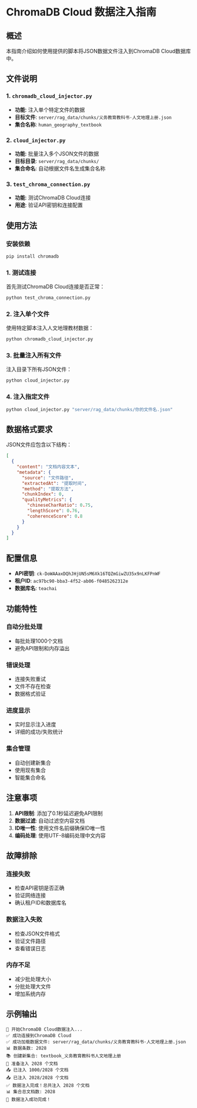 # ChromaDB Cloud 数据注入指南

## 概述

本指南介绍如何使用提供的脚本将JSON数据文件注入到ChromaDB Cloud数据库中。

## 文件说明

### 1. `chromadb_cloud_injector.py`
- **功能**: 注入单个特定文件的数据
- **目标文件**: `server/rag_data/chunks/义务教育教科书·人文地理上册.json`
- **集合名称**: `human_geography_textbook`

### 2. `cloud_injector.py`
- **功能**: 批量注入多个JSON文件的数据
- **目标目录**: `server/rag_data/chunks/`
- **集合命名**: 自动根据文件名生成集合名称

### 3. `test_chroma_connection.py`
- **功能**: 测试ChromaDB Cloud连接
- **用途**: 验证API密钥和连接配置

## 使用方法

### 安装依赖

```bash
pip install chromadb
```

### 1. 测试连接

首先测试ChromaDB Cloud连接是否正常：

```bash
python test_chroma_connection.py
```

### 2. 注入单个文件

使用特定脚本注入人文地理教材数据：

```bash
python chromadb_cloud_injector.py
```

### 3. 批量注入所有文件

注入目录下所有JSON文件：

```bash
python cloud_injector.py
```

### 4. 注入指定文件

```bash
python cloud_injector.py "server/rag_data/chunks/你的文件名.json"
```

## 数据格式要求

JSON文件应包含以下结构：

```json
[
  {
    "content": "文档内容文本",
    "metadata": {
      "source": "文件路径",
      "extractedAt": "提取时间",
      "method": "提取方法",
      "chunkIndex": 0,
      "qualityMetrics": {
        "chineseCharRatio": 0.75,
        "lengthScore": 0.76,
        "coherenceScore": 0.8
      }
    }
  }
]
```

## 配置信息

- **API密钥**: `ck-DoWAAaxDQhJHjUN5sM6Xk16TQZmGiwZU35x9nLKFPnWF`
- **租户ID**: `ac97bc90-bba3-4f52-ab06-f0485262312e`
- **数据库名**: `teachai`

## 功能特性

### 自动分批处理
- 每批处理1000个文档
- 避免API限制和内存溢出

### 错误处理
- 连接失败重试
- 文件不存在检查
- 数据格式验证

### 进度显示
- 实时显示注入进度
- 详细的成功/失败统计

### 集合管理
- 自动创建新集合
- 使用现有集合
- 智能集合命名

## 注意事项

1. **API限制**: 添加了0.1秒延迟避免API限制
2. **数据过滤**: 自动过滤空内容文档
3. **ID唯一性**: 使用文件名前缀确保ID唯一性
4. **编码处理**: 使用UTF-8编码处理中文内容

## 故障排除

### 连接失败
- 检查API密钥是否正确
- 验证网络连接
- 确认租户ID和数据库名

### 数据注入失败
- 检查JSON文件格式
- 验证文件路径
- 查看错误日志

### 内存不足
- 减少批处理大小
- 分批处理大文件
- 增加系统内存

## 示例输出

```
🚀 开始ChromaDB Cloud数据注入...
✅ 成功连接到ChromaDB Cloud
✅ 成功加载数据文件: server/rag_data/chunks/义务教育教科书·人文地理上册.json
📊 数据条数: 2028
📚 创建新集合: textbook_义务教育教科书人文地理上册
📝 准备注入 2028 个文档
📤 已注入 1000/2028 个文档
📤 已注入 2028/2028 个文档
✅ 数据注入完成！总共注入 2028 个文档
📊 集合总文档数: 2028
🎉 数据注入成功完成！
```